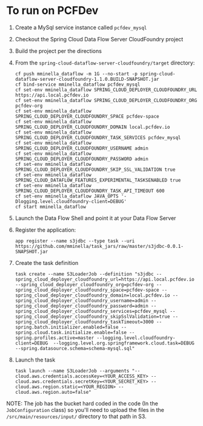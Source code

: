 # To run on PCFDev

1. Create a MySql service instance called `pcfdev_mysql`
2. Checkout the Spring Cloud Data Flow Server CloudFoundry project
3. Build the project per the directions
4. From the `spring-cloud-dataflow-server-cloudfoundry/target` directory:

    ```
    cf push mminella_dataflow -m 1G --no-start -p spring-cloud-dataflow-server-cloudfoundry-1.1.0.BUILD-SNAPSHOT.jar
    cf bind-service mminella_dataflow pcfdev_mysql
    cf set-env mminella_dataflow SPRING_CLOUD_DEPLOYER_CLOUDFOUNDRY_URL https://api.local.pcfdev.io
    cf set-env mminella_dataflow SPRING_CLOUD_DEPLOYER_CLOUDFOUNDRY_ORG pcfdev-org
    cf set-env mminella_dataflow SPRING_CLOUD_DEPLOYER_CLOUDFOUNDRY_SPACE pcfdev-space
    cf set-env mminella_dataflow SPRING_CLOUD_DEPLOYER_CLOUDFOUNDRY_DOMAIN local.pcfdev.io
    cf set-env mminella_dataflow SPRING_CLOUD_DEPLOYER_CLOUDFOUNDRY_TASK_SERVICES pcfdev_mysql
    cf set-env mminella_dataflow SPRING_CLOUD_DEPLOYER_CLOUDFOUNDRY_USERNAME admin
    cf set-env mminella_dataflow SPRING_CLOUD_DEPLOYER_CLOUDFOUNDRY_PASSWORD admin
    cf set-env mminella_dataflow SPRING_CLOUD_DEPLOYER_CLOUDFOUNDRY_SKIP_SSL_VALIDATION true
    cf set-env mminella_dataflow SPRING_CLOUD_DATAFLOW_FEATURES_EXPERIMENTAL_TASKSENABLED true
    cf set-env mminella_dataflow SPRING_CLOUD_DEPLOYER_CLOUDFOUNDRY_TASK_API_TIMEOUT 600
    cf set-env mminella_dataflow JAVA_OPTS '-Dlogging.level.cloudfoundry-client=DEBUG'
    cf start mminella_dataflow
    ```
5. Launch the Data Flow Shell and point it at your Data Flow Server
6. Register the application: 

    ```
    app register --name s3jdbc --type task --uri https://github.com/mminella/task_jars/raw/master/s3jdbc-0.0.1-SNAPSHOT.jar
    ```
7. Create the task definition

    ```
    task create --name S3LoaderJob --definition "s3jdbc --spring_cloud_deployer_cloudfoundry_url=https://api.local.pcfdev.io --spring_cloud_deployer_cloudfoundry_org=pcfdev-org --spring_cloud_deployer_cloudfoundry_space=pcfdev-space --spring_cloud_deployer_cloudfoundry_domain=local.pcfdev.io --spring_cloud_deployer_cloudfoundry_username=admin --spring_cloud_deployer_cloudfoundry_password=admin --spring_cloud_deployer_cloudfoundry_services=pcfdev_mysql --spring_cloud_deployer_cloudfoundry_skipSslValidation=true --spring_cloud_deployer_cloudfoundry_taskTimeout=3000 --spring.batch.initializer.enabled=false --spring.cloud.task.initialize.enable=false --spring.profiles.active=master --logging.level.cloudfoundry-client=DEBUG  --logging.level.org.springframework.cloud.task=DEBUG --spring.datasource.schema=schema-mysql.sql"
    ```
8. Launch the task
    ```
    task launch --name S3LoaderJob --arguments "--cloud.aws.credentials.accessKey=<YOUR_ACCESS_KEY> --cloud.aws.credentials.secretKey=<YOUR_SECRET_KEY> --cloud.aws.region.static=<YOUR_REGION> --cloud.aws.region.auto=false"
    ```

NOTE: The job has the bucket hard coded in the code (In the `JobConfiguration` class) so you'll need to upload the files in the `/src/main/resources/input/` directory to that path in S3.
